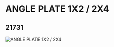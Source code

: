 # ANGLE PLATE 1X2 / 2X4
## 21731
![ANGLE PLATE 1X2 / 2X4](https://lc-www-live-s.legocdn.com/media/bricks/5/2/6118827.jpg)